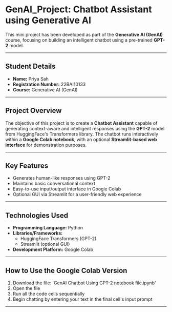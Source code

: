 
#  GenAI_Project: Chatbot Assistant using Generative AI

This mini project has been developed as part of the **Generative AI (GenAI)** course, focusing on building an intelligent chatbot using a pre-trained **GPT-2** model.

---

## Student Details

- **Name:** Priya Sah  
- **Registration Number:** 22BAI10133  
- **Course:** Generative AI (GenAI)

---

## Project Overview

The objective of this project is to create a **Chatbot Assistant** capable of generating context-aware and intelligent responses using the **GPT-2** model from HuggingFace's Transformers library. The chatbot runs interactively within a **Google Colab notebook**, with an optional **Streamlit-based web interface** for demonstration purposes.

---

## Key Features

-  Generates human-like responses using GPT-2  
-  Maintains basic conversational context  
-  Easy-to-use input/output interface in Google Colab  
-  Optional GUI via Streamlit for a user-friendly web experience

---

## Technologies Used

- **Programming Language:** Python  
- **Libraries/Frameworks:**  
  - HuggingFace Transformers (GPT-2)  
  - Streamlit (optional GUI)  
- **Development Platform:** Google Colab

---

## How to Use the Google Colab Version

1. Download the file: 'GenAI Chatbot Using GPT-2 notebook file.ipynb'
2. Open the file 
3. Run all the code cells sequentially  
4. Begin chatting by entering your text in the final cell's input prompt

---
